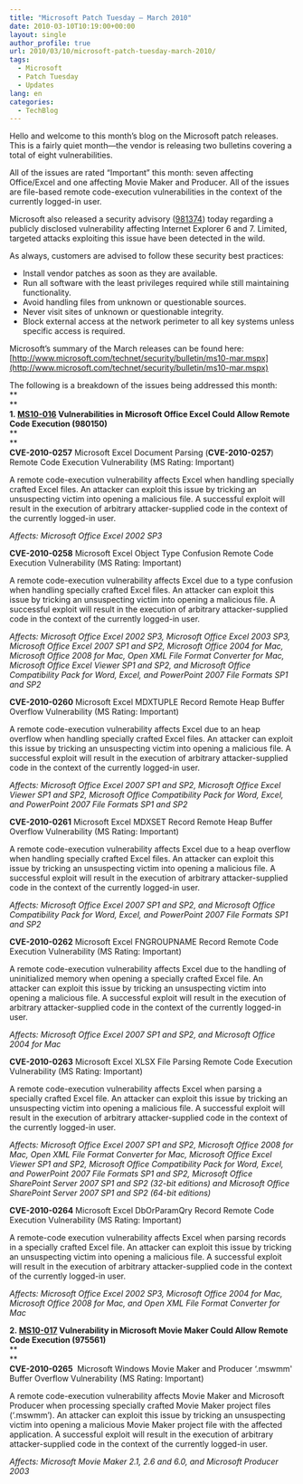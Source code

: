 ```yaml
---
title: "Microsoft Patch Tuesday – March 2010"
date: 2010-03-10T10:19:00+00:00
layout: single
author_profile: true
url: 2010/03/10/microsoft-patch-tuesday-march-2010/
tags:
  - Microsoft
  - Patch Tuesday
  - Updates
lang: en
categories: 
  - TechBlog
---
```

Hello and welcome to this month’s blog on the Microsoft patch releases. This is a fairly quiet month—the vendor is releasing two bulletins covering a total of eight vulnerabilities.

All of the issues are rated “Important” this month: seven affecting Office/Excel and one affecting Movie Maker and Producer. All of the issues are file-based remote code-execution vulnerabilities in the context of the currently logged-in user.

Microsoft also released a security advisory ([981374](http://www.microsoft.com/technet/security/advisory/981374.mspx)) today regarding a publicly disclosed vulnerability affecting Internet Explorer 6 and 7. Limited, targeted attacks exploiting this issue have been detected in the wild.

As always, customers are advised to follow these security best practices:

  * Install vendor patches as soon as they are available.
  * Run all software with the least privileges required while still maintaining functionality.
  * Avoid handling files from unknown or questionable sources.
  * Never visit sites of unknown or questionable integrity.
  * Block external access at the network perimeter to all key systems unless specific access is required.

Microsoft’s summary of the March releases can be found here:  
 [http://www.microsoft.com/technet/security/bulletin/ms10-mar.mspx](http://www.microsoft.com/technet/security/bulletin/ms10-mar.mspx)

The following is a breakdown of the issues being addressed this month:  
**  
**  
**1. [MS10-016](http://www.microsoft.com/technet/security/Bulletin/MS10-016.mspx) Vulnerabilities in Microsoft Office Excel Could Allow Remote Code Execution (980150)**  
**  
**  
**CVE-2010-0257** Microsoft Excel Document Parsing (**CVE-2010-0257**) Remote Code Execution Vulnerability (MS Rating: Important)

A remote code-execution vulnerability affects Excel when handling specially crafted Excel files. An attacker can exploit this issue by tricking an unsuspecting victim into opening a malicious file. A successful exploit will result in the execution of arbitrary attacker-supplied code in the context of the currently logged-in user.

_Affects: Microsoft Office Excel 2002 SP3_

**CVE-2010-0258** Microsoft Excel Object Type Confusion Remote Code Execution Vulnerability (MS Rating: Important)

A remote code-execution vulnerability affects Excel due to a type confusion when handling specially crafted Excel files. An attacker can exploit this issue by tricking an unsuspecting victim into opening a malicious file. A successful exploit will result in the execution of arbitrary attacker-supplied code in the context of the currently logged-in user.

_Affects: Microsoft Office Excel 2002 SP3, Microsoft Office Excel 2003 SP3, Microsoft Office Excel 2007 SP1 and SP2, Microsoft Office 2004 for Mac, Microsoft Office 2008 for Mac, Open XML File Format Converter for Mac, Microsoft Office Excel Viewer SP1 and SP2, and Microsoft Office Compatibility Pack for Word, Excel, and PowerPoint 2007 File Formats SP1 and SP2_

**CVE-2010-0260** Microsoft Excel MDXTUPLE Record Remote Heap Buffer Overflow Vulnerability (MS Rating: Important)

A remote code-execution vulnerability affects Excel due to an heap overflow when handling specially crafted Excel files. An attacker can exploit this issue by tricking an unsuspecting victim into opening a malicious file. A successful exploit will result in the execution of arbitrary attacker-supplied code in the context of the currently logged-in user.

_Affects: Microsoft Office Excel 2007 SP1 and SP2, Microsoft Office Excel Viewer SP1 and SP2, Microsoft Office Compatibility Pack for Word, Excel, and PowerPoint 2007 File Formats SP1 and SP2_

**CVE-2010-0261** Microsoft Excel MDXSET Record Remote Heap Buffer Overflow Vulnerability (MS Rating: Important)

A remote code-execution vulnerability affects Excel due to a heap overflow when handling specially crafted Excel files. An attacker can exploit this issue by tricking an unsuspecting victim into opening a malicious file. A successful exploit will result in the execution of arbitrary attacker-supplied code in the context of the currently logged-in user.

_Affects: Microsoft Office Excel 2007 SP1 and SP2, and Microsoft Office Compatibility Pack for Word, Excel, and PowerPoint 2007 File Formats SP1 and SP2_

**CVE-2010-0262** Microsoft Excel FNGROUPNAME Record Remote Code Execution Vulnerability (MS Rating: Important)

A remote code-execution vulnerability affects Excel due to the handling of uninitialized memory when opening a specially crafted Excel file. An attacker can exploit this issue by tricking an unsuspecting victim into opening a malicious file. A successful exploit will result in the execution of arbitrary attacker-supplied code in the context of the currently logged-in user.

_Affects: Microsoft Office Excel 2007 SP1 and SP2, and Microsoft Office 2004 for Mac_

**CVE-2010-0263** Microsoft Excel XLSX File Parsing Remote Code Execution Vulnerability (MS Rating: Important)

A remote code-execution vulnerability affects Excel when parsing a specially crafted Excel file. An attacker can exploit this issue by tricking an unsuspecting victim into opening a malicious file. A successful exploit will result in the execution of arbitrary attacker-supplied code in the context of the currently logged-in user.

_Affects: Microsoft Office Excel 2007 SP1 and SP2, Microsoft Office 2008 for Mac, Open XML File Format Converter for Mac, Microsoft Office Excel Viewer SP1 and SP2, Microsoft Office Compatibility Pack for Word, Excel, and PowerPoint 2007 File Formats SP1 and SP2, Microsoft Office SharePoint Server 2007 SP1 and SP2 (32-bit editions) and Microsoft Office SharePoint Server 2007 SP1 and SP2 (64-bit editions)_

**CVE-2010-0264** Microsoft Excel DbOrParamQry Record Remote Code Execution Vulnerability (MS Rating: Important)

A remote-code execution vulnerability affects Excel when parsing records in a specially crafted Excel file. An attacker can exploit this issue by tricking an unsuspecting victim into opening a malicious file. A successful exploit will result in the execution of arbitrary attacker-supplied code in the context of the currently logged-in user.

_Affects: Microsoft Office Excel 2002 SP3, Microsoft Office 2004 for Mac, Microsoft Office 2008 for Mac, and Open XML File Format Converter for Mac_

**2. [MS10-017](http://www.microsoft.com/technet/security/Bulletin/MS10-017.mspx) Vulnerability in Microsoft Movie Maker Could Allow Remote Code Execution (975561)**  
**  
**  
**CVE-2010-0265**  Microsoft Windows Movie Maker and Producer &#8216;.mswmm' Buffer Overflow Vulnerability (MS Rating: Important)

A remote code-execution vulnerability affects Movie Maker and Microsoft Producer when processing specially crafted Movie Maker project files (‘.mswmm’). An attacker can exploit this issue by tricking an unsuspecting victim into opening a malicious Movie Maker project file with the affected application. A successful exploit will result in the execution of arbitrary attacker-supplied code in the context of the currently logged-in user.

_Affects: Microsoft Movie Maker 2.1, 2.6 and 6.0, and Microsoft Producer 2003_